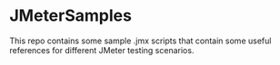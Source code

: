# JMeterSamples
This repo contains some sample .jmx scripts that contain some useful references for different JMeter testing scenarios.
